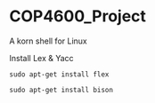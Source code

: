 # COP4600_Project
A korn shell for Linux

Install Lex & Yacc
```
sudo apt-get install flex
```
```
sudo apt-get install bison
```
